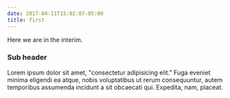 ```yaml
---
date: 2017-04-11T15:02:07-05:00
title: first
---
```


Here we are in the interim.

### Sub header

Lorem ipsum dolor sit amet, "consectetur adipisicing elit." Fuga eveniet minima eligendi ea atque, nobis voluptatibus ut rerum consequuntur, autem temporibus assumenda incidunt a sit obcaecati qui. Expedita, nam, placeat.
